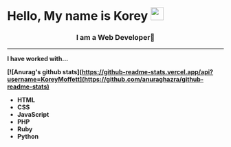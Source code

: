 # Hello, My name is Korey <img src="https://raw.githubusercontent.com/MartinHeinz/MartinHeinz/master/wave.gif" width="30px">
<h3 align="center"><b>
I am a Web Developer<b>🚀</h3>
<hr>
I have worked with...
<br>



[![Anurag's github stats](https://github-readme-stats.vercel.app/api?username=KoreyMoffett](https://github.com/anuraghazra/github-readme-stats)



* HTML
* CSS
* JavaScript
* PHP
* Ruby
* Python

